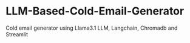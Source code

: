 # LLM-Based-Cold-Email-Generator
Cold email generator using Llama3.1 LLM, Langchain, Chromadb and Streamlit
